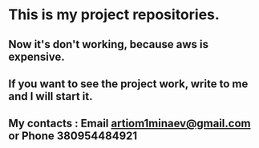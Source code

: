 # This is my project repositories.
## Now it's don't working, because aws is expensive. 
## If you want to see the project work, write to me and I will start it.
## My contacts : Email artiom1minaev@gmail.com or Phone 380954484921
